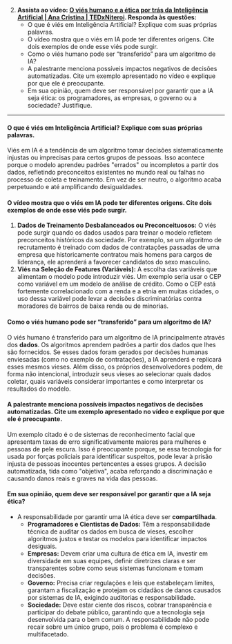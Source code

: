 2.  **Assista ao vídeo: [O viés humano e a ética por trás da Inteligência Artificial | Ana Cristina | TEDxNiteroi](https://www.youtube.com/watch?v=1sS1A3p8a3Q). Responda às questões:**
    * O que é viés em Inteligência Artificial? Explique com suas próprias palavras.
    * O vídeo mostra que o viés em IA pode ter diferentes origens. Cite dois exemplos de onde esse viés pode surgir.
    * Como o viés humano pode ser “transferido” para um algoritmo de IA?
    * A palestrante menciona possíveis impactos negativos de decisões automatizadas. Cite um exemplo apresentado no vídeo e explique por que ele é preocupante.
    * Em sua opinião, quem deve ser responsável por garantir que a IA seja ética: os programadores, as empresas, o governo ou a sociedade? Justifique.

-----

#### O que é viés em Inteligência Artificial? Explique com suas próprias palavras.

Viés em IA é a tendência de um algoritmo tomar decisões sistematicamente injustas ou imprecisas para certos grupos de pessoas. Isso acontece porque o modelo aprendeu padrões "errados" ou incompletos a partir dos dados, refletindo preconceitos existentes no mundo real ou falhas no processo de coleta e treinamento. Em vez de ser neutro, o algoritmo acaba perpetuando e até amplificando desigualdades.

#### O vídeo mostra que o viés em IA pode ter diferentes origens. Cite dois exemplos de onde esse viés pode surgir.

1.  **Dados de Treinamento Desbalanceados ou Preconceituosos:** O viés pode surgir quando os dados usados para treinar o modelo refletem preconceitos históricos da sociedade. Por exemplo, se um algoritmo de recrutamento é treinado com dados de contratações passadas de uma empresa que historicamente contratou mais homens para cargos de liderança, ele aprenderá a favorecer candidatos do sexo masculino.
2.  **Viés na Seleção de Features (Variáveis):** A escolha das variáveis que alimentam o modelo pode introduzir viés. Um exemplo seria usar o CEP como variável em um modelo de análise de crédito. Como o CEP está fortemente correlacionado com a renda e a etnia em muitas cidades, o uso dessa variável pode levar a decisões discriminatórias contra moradores de bairros de baixa renda ou de minorias.

#### Como o viés humano pode ser “transferido” para um algoritmo de IA?

O viés humano é transferido para um algoritmo de IA principalmente através dos **dados**. Os algoritmos aprendem padrões a partir dos dados que lhes são fornecidos. Se esses dados foram gerados por decisões humanas enviesadas (como no exemplo de contratações), a IA aprenderá e replicará esses mesmos vieses. Além disso, os próprios desenvolvedores podem, de forma não intencional, introduzir seus vieses ao selecionar quais dados coletar, quais variáveis considerar importantes e como interpretar os resultados do modelo.

#### A palestrante menciona possíveis impactos negativos de decisões automatizadas. Cite um exemplo apresentado no vídeo e explique por que ele é preocupante.

Um exemplo citado é o de sistemas de reconhecimento facial que apresentam taxas de erro significativamente maiores para mulheres e pessoas de pele escura. Isso é preocupante porque, se essa tecnologia for usada por forças policiais para identificar suspeitos, pode levar à prisão injusta de pessoas inocentes pertencentes a esses grupos. A decisão automatizada, tida como "objetiva", acaba reforçando a discriminação e causando danos reais e graves na vida das pessoas.

#### Em sua opinião, quem deve ser responsável por garantir que a IA seja ética?

  * A responsabilidade por garantir uma IA ética deve ser **compartilhada**.
      * **Programadores e Cientistas de Dados:** Têm a responsabilidade técnica de auditar os dados em busca de vieses, escolher algoritmos justos e testar os modelos para identificar impactos desiguais.
      * **Empresas:** Devem criar uma cultura de ética em IA, investir em diversidade em suas equipes, definir diretrizes claras e ser transparentes sobre como seus sistemas funcionam e tomam decisões.
      * **Governo:** Precisa criar regulações e leis que estabeleçam limites, garantam a fiscalização e protejam os cidadãos de danos causados por sistemas de IA, exigindo auditorias e responsabilidade.
      * **Sociedade:** Deve estar ciente dos riscos, cobrar transparência e participar do debate público, garantindo que a tecnologia seja desenvolvida para o bem comum.
        A responsabilidade não pode recair sobre um único grupo, pois o problema é complexo e multifacetado.

